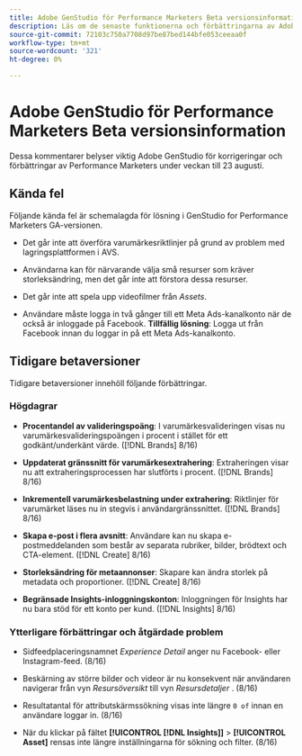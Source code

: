 ```yaml
---
title: Adobe GenStudio för Performance Marketers Beta versionsinformation
description: Läs om de senaste funktionerna och förbättringarna av Adobe GenStudion för Performance Marketers.
source-git-commit: 72103c750a7708d97be87bed144bfe053ceeaa0f
workflow-type: tm+mt
source-wordcount: '321'
ht-degree: 0%

---
```



# Adobe GenStudio för Performance Marketers Beta versionsinformation

Dessa kommentarer belyser viktig Adobe GenStudio för korrigeringar och förbättringar av Performance Marketers under veckan till 23 augusti.

## Kända fel

Följande kända fel är schemalagda för lösning i GenStudio for Performance Marketers GA-versionen.

* Det går inte att överföra varumärkesriktlinjer på grund av problem med lagringsplattformen i AVS. <!-- GS-4369 -->

* Användarna kan för närvarande välja små resurser som kräver storleksändring, men det går inte att förstora dessa resurser. <!-- GS-3131 -->

* Det går inte att spela upp videofilmer från _Assets_. <!-- GS-3846 -->

* Användare måste logga in två gånger till ett Meta Ads-kanalkonto när de också är inloggade på Facebook. **Tillfällig lösning**: Logga ut från Facebook innan du loggar in på ett Meta Ads-kanalkonto.

## Tidigare betaversioner

Tidigare betaversioner innehöll följande förbättringar.

### Högdagrar

* **Procentandel av valideringspoäng**: I varumärkesvalideringen visas nu varumärkesvalideringspoängen i procent i stället för ett godkänt/underkänt värde. ([!DNL Brands] 8/16)

* **Uppdaterat gränssnitt för varumärkesextrahering**: Extraheringen visar nu att extraheringsprocessen har slutförts i procent. ([!DNL Brands] 8/16)

* **Inkrementell varumärkesbelastning under extrahering**: Riktlinjer för varumärket läses nu in stegvis i användargränssnittet. ([!DNL Brands] 8/16)

* **Skapa e-post i flera avsnitt**: Användare kan nu skapa e-postmeddelanden som består av separata rubriker, bilder, brödtext och CTA-element. ([!DNL Create] 8/16)

* **Storleksändring för metaannonser**: Skapare kan ändra storlek på metadata och proportioner. ([!DNL Create] 8/16)

* **Begränsade Insights-inloggningskonton**: Inloggningen för Insights har nu bara stöd för ett konto per kund. ([!DNL Insights] 8/16)

### Ytterligare förbättringar och åtgärdade problem

* Sidfeedplaceringsnamnet _Experience Detail_ anger nu Facebook- eller Instagram-feed. (8/16)

* Beskärning av större bilder och videor är nu konsekvent när användaren navigerar från vyn _Resursöversikt_ till vyn _Resursdetaljer_ .  (8/16)

* Resultatantal för attributskärmssökning visas inte längre `0 of` innan en användare loggar in.  (8/16) <!-- GS- 3665 -->

* När du klickar på fältet **[!UICONTROL [!DNL Insights]]** > **[!UICONTROL Asset]** rensas inte längre inställningarna för sökning och filter. (8/16) <!-- GS-3476 -->
